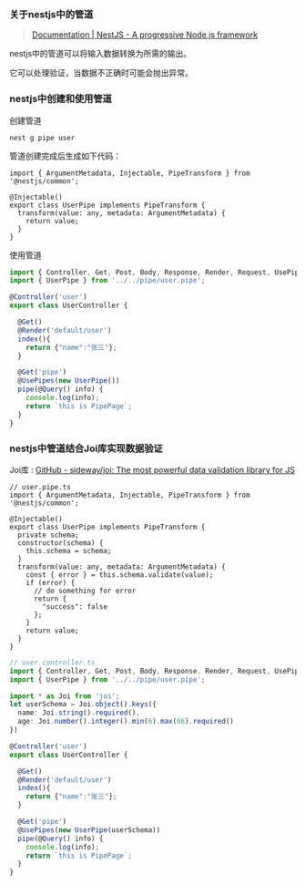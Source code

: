 ### 关于nestjs中的管道

> [Documentation | NestJS - A progressive Node.js framework](https://docs.nestjs.com/pipes)

nestjs中的管道可以将输入数据转换为所需的输出。

它可以处理验证，当数据不正确时可能会抛出异常。

### nestjs中创建和使用管道

创建管道

`nest g pipe user`

管道创建完成后生成如下代码：

```TS
import { ArgumentMetadata, Injectable, PipeTransform } from '@nestjs/common';

@Injectable()
export class UserPipe implements PipeTransform {
  transform(value: any, metadata: ArgumentMetadata) {
    return value;
  }
}
```

使用管道

```ts
import { Controller, Get, Post, Body, Response, Render, Request, UsePipes, Query } from '@nestjs/common';
import { UserPipe } from '../../pipe/user.pipe';

@Controller('user')
export class UserController {

  @Get()
  @Render('default/user')
  index(){
    return {"name":"张三"};
  }

  @Get('pipe')
  @UsePipes(new UserPipe())
  pipe(@Query() info) {
    console.log(info);
    return `this is PipePage`;
  }
}

```





### nestjs中管道结合Joi库实现数据验证

Joi库 : [GitHub - sideway/joi: The most powerful data validation library for JS](https://github.com/sideway/joi)

```TS
// user.pipe.ts
import { ArgumentMetadata, Injectable, PipeTransform } from '@nestjs/common';

@Injectable()
export class UserPipe implements PipeTransform {
  private schema;
  constructor(schema) {
    this.schema = schema;
  }
  transform(value: any, metadata: ArgumentMetadata) {
    const { error } = this.schema.validate(value);
    if (error) {
      // do something for error
      return {
        "success": false
      };
    }
    return value;
  }
}
```

```ts
// user.controller.ts
import { Controller, Get, Post, Body, Response, Render, Request, UsePipes, Query } from '@nestjs/common';
import { UserPipe } from '../../pipe/user.pipe';

import * as Joi from 'joi';
let userSchema = Joi.object().keys({
  name: Joi.string().required(),
  age: Joi.number().integer().min(6).max(66).required()
})

@Controller('user')
export class UserController {

  @Get()
  @Render('default/user')
  index(){
    return {"name":"张三"};
  }

  @Get('pipe')
  @UsePipes(new UserPipe(userSchema))
  pipe(@Query() info) {
    console.log(info);
    return `this is PipePage`;
  }
}

```



